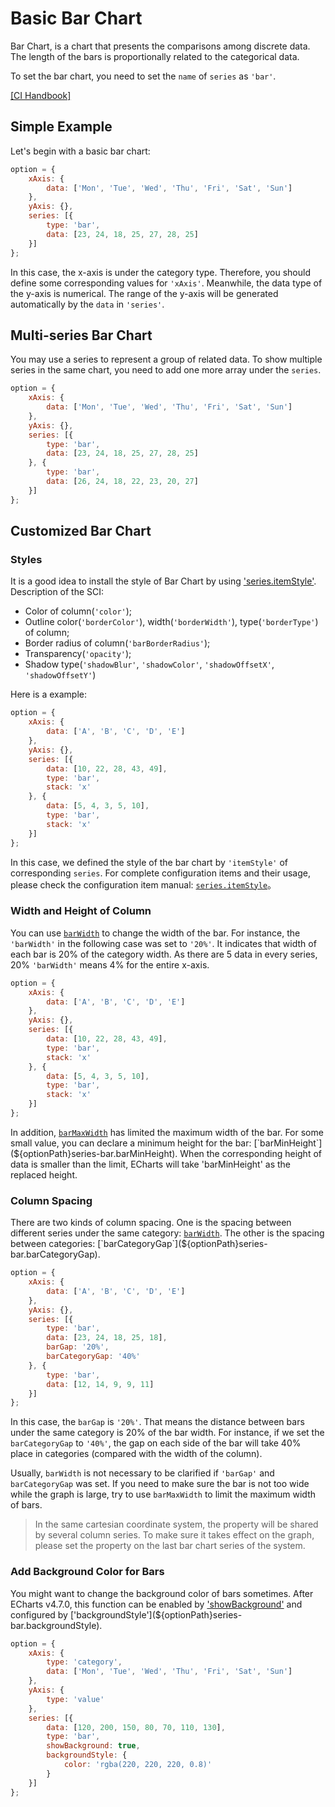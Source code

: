# Basic Bar Chart

Bar Chart, is a chart that presents the comparisons among discrete data. The length of the bars is proportionally related to the categorical data.

To set the bar chart, you need to set the `name` of `series` as `'bar'`.

[[CI Handbook]](${optionPath}series-bar)

## Simple Example

Let's begin with a basic bar chart:

<!-- embed -->
```js
option = {
    xAxis: {
        data: ['Mon', 'Tue', 'Wed', 'Thu', 'Fri', 'Sat', 'Sun']
    },
    yAxis: {},
    series: [{
        type: 'bar',
        data: [23, 24, 18, 25, 27, 28, 25]
    }]
};
```

In this case, the x-axis is under the category type. Therefore, you should define some corresponding values for `'xAxis'`. Meanwhile, the data type of the y-axis is numerical. The range of the y-axis will be generated automatically by the `data` in `'series'`.


## Multi-series Bar Chart

You may use a series to represent a group of related data. To show multiple series in the same chart, you need to add one more array under the `series`.

<!-- embed -->
```js
option = {
    xAxis: {
        data: ['Mon', 'Tue', 'Wed', 'Thu', 'Fri', 'Sat', 'Sun']
    },
    yAxis: {},
    series: [{
        type: 'bar',
        data: [23, 24, 18, 25, 27, 28, 25]
    }, {
        type: 'bar',
        data: [26, 24, 18, 22, 23, 20, 27]
    }]
};
```


## Customized Bar Chart

### Styles

It is a good idea to install the style of Bar Chart by using ['series.itemStyle'](${optionPath}series-bar.itemStyle). Description of the SCI:

- Color of column(`'color'`);
- Outline color(`'borderColor'`), width(`'borderWidth'`), type(`'borderType'`) of column;
- Border radius of column(`'barBorderRadius'`);
- Transparency(`'opacity'`);
- Shadow type(`'shadowBlur'`, `'shadowColor'`, `'shadowOffsetX'`, `'shadowOffsetY'`)

Here is a example:

<!-- embed -->
```js
option = {
    xAxis: {
        data: ['A', 'B', 'C', 'D', 'E']
    },
    yAxis: {},
    series: [{
        data: [10, 22, 28, 43, 49],
        type: 'bar',
        stack: 'x'
    }, {
        data: [5, 4, 3, 5, 10],
        type: 'bar',
        stack: 'x'
    }]
};
```

In this case, we defined the style of the bar chart by `'itemStyle'` of corresponding `series`. For complete configuration items and their usage, please check the configuration item manual: [`series.itemStyle`](${optionPath}series-bar.itemStyle)。

### Width and Height of Column

You can use [`barWidth`](${optionPath}#series-bar.barWidth) to change the width of the bar. For instance, the `'barWidth'` in the following case was set to `'20%'`. It indicates that width of each bar is 20% of the category width. As there are 5 data in every series, 20% `'barWidth'` means 4% for the entire x-axis.

<!-- embed -->
```js
option = {
    xAxis: {
        data: ['A', 'B', 'C', 'D', 'E']
    },
    yAxis: {},
    series: [{
        data: [10, 22, 28, 43, 49],
        type: 'bar',
        stack: 'x'
    }, {
        data: [5, 4, 3, 5, 10],
        type: 'bar',
        stack: 'x'
    }]
};
```

In addition, [`barMaxWidth`](${optionPath}series-bar.barMaxWidth) has limited the maximum width of the bar. For some small value, you can declare a minimum height for the bar: [`barMinHeight`](${optionPath}series-bar.barMinHeight). When the corresponding height of data is smaller than the limit, ECharts will take 'barMinHeight' as the replaced height.

### Column Spacing

There are two kinds of column spacing. One is the spacing between different series under the same category: [`barWidth`](${optionPath}series-bar.barWidth). The other is the spacing between categories: [`barCategoryGap`](${optionPath}series-bar.barCategoryGap).

<!-- embed -->
```js
option = {
    xAxis: {
        data: ['A', 'B', 'C', 'D', 'E']
    },
    yAxis: {},
    series: [{
        type: 'bar',
        data: [23, 24, 18, 25, 18],
        barGap: '20%',
        barCategoryGap: '40%'
    }, {
        type: 'bar',
        data: [12, 14, 9, 9, 11]
    }]
};
```

In this case, the `barGap` is `'20%'`. That means the distance between bars under the same category is 20% of the bar width. For instance, if we set the `barCategoryGap` to `'40%'`, the gap on each side of the bar will take 40% place in categories (compared with the width of the column).

Usually, `barWidth` is not necessary to be clarified if `'barGap'` and `barCategoryGap` was set. If you need to make sure the bar is not too wide while the graph is large, try to use `barMaxWidth` to limit the maximum width of bars.

>In the same cartesian coordinate system, the property will be shared by several column series. To make sure it takes effect on the graph, please set the property on the last bar chart series of the system.


### Add Background Color for Bars

You might want to change the background color of bars sometimes. After ECharts v4.7.0, this function can be enabled by ['showBackground'](${optionPath}series-bar.showBackground) and configured by ['backgroundStyle'](${optionPath}series-bar.backgroundStyle).

<!-- embed -->
```js
option = {
    xAxis: {
        type: 'category',
        data: ['Mon', 'Tue', 'Wed', 'Thu', 'Fri', 'Sat', 'Sun']
    },
    yAxis: {
        type: 'value'
    },
    series: [{
        data: [120, 200, 150, 80, 70, 110, 130],
        type: 'bar',
        showBackground: true,
        backgroundStyle: {
            color: 'rgba(220, 220, 220, 0.8)'
        }
    }]
};
```
